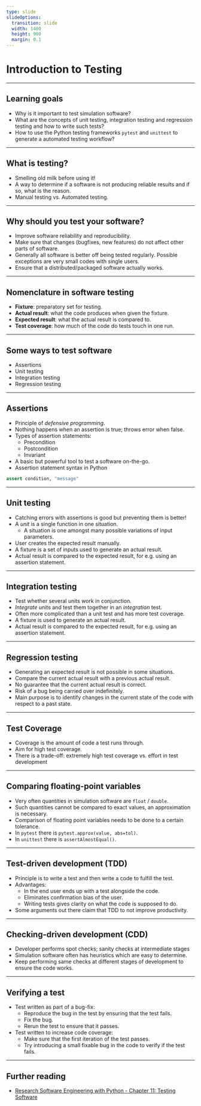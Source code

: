 ```yaml
---
type: slide
slideOptions:
  transition: slide
  width: 1400
  height: 900
  margin: 0.1
---
```


<style>
  .reveal strong {
    font-weight: bold;
    color: orange;
  }
  .reveal p {
    text-align: left;
  }
  .reveal section h1 {
    color: orange;
  }
  .reveal section h2 {
    color: orange;
  }
</style>

# Introduction to Testing

---

## Learning goals

- Why is it important to test simulation software?
- What are the concepts of unit testing, integration testing and regression testing and how to write such tests?
- How to use the Python testing frameworks `pytest` and `unittest` to generate a automated testing workflow?

---

## What is testing?

- Smelling old milk before using it!
- A way to determine if a software is not producing reliable results and if so, what is the reason.
- Manual testing vs. Automated testing.

---

## Why should you test your software?

- Improve software reliability and reproducibility.
- Make sure that changes (bugfixes, new features) do not affect other parts of software.
- Generally all software is better off being tested regularly. Possible exceptions are very small codes with single users.
- Ensure that a distributed/packaged software actually works.

---

## Nomenclature in software testing

- **Fixture**: preparatory set for testing.
- **Actual result**: what the code produces when given the fixture.
- **Expected result**: what the actual result is compared to.
- **Test coverage**: how much of the code do tests touch in one run.

---

## Some ways to test software

- Assertions
- Unit testing
- Integration testing
- Regression testing

---

## Assertions

- Principle of *defensive programming*.
- Nothing happens when an assertion is true; throws error when false.
- Types of assertion statements:
    - Precondition
    - Postcondition
    - Invariant
- A basic but powerful tool to test a software on-the-go.
- Assertion statement syntax in Python

```python
assert condition, "message"
```

---

## Unit testing

- Catching errors with assertions is good but preventing them is better!
- A *unit* is a single function in one situation.
    - A situation is one amongst many possible variations of input parameters.
- User creates the expected result manually.
- A fixture is a set of inputs used to generate an actual result.
- Actual result is compared to the expected result, for e.g. using an assertion statement.

---

## Integration testing

- Test whether several units work in conjunction.
- *Integrate* units and test them together in an *integration* test.
- Often more complicated than a unit test and has more test coverage.
- A fixture is used to generate an actual result.
- Actual result is compared to the expected result, for e.g. using an assertion statement.

---

## Regression testing

- Generating an expected result is not possible in some situations.
- Compare the current actual result with a previous actual result.
- No guarantee that the current actual result is correct.
- Risk of a bug being carried over indefinitely.
- Main purpose is to identify changes in the current state of the code with respect to a past state.

---

## Test Coverage

- Coverage is the amount of code a test runs through.
- Aim for high test coverage.
- There is a trade-off: extremely high test coverage vs. effort in test development

---

## Comparing floating-point variables

- Very often quantities in simulation software are `float` / `double`.
- Such quantities cannot be compared to exact values, an approximation is necessary.
- Comparison of floating point variables needs to be done to a certain tolerance.
- In `pytest` there is `pytest.approx(value, abs=tol)`.
- In `unittest` there is `assertAlmostEqual()`.

---

## Test-driven development (TDD)

- Principle is to write a test and then write a code to fulfill the test.
- Advantages:
    - In the end user ends up with a test alongside the code.
    - Eliminates confirmation bias of the user.
    - Writing tests gives clarity on what the code is supposed to do.
- Some arguments out there claim that TDD to not improve productivity.

---

## Checking-driven development (CDD)

- Developer performs spot checks; sanity checks at intermediate stages
- Simulation software often has heuristics which are easy to determine.
- Keep performing same checks at different stages of development to ensure the code works.

---

## Verifying a test

- Test written as part of a bug-fix:
    - Reproduce the bug in the test by ensuring that the test fails.
    - Fix the bug.
    - Rerun the test to ensure that it passes.
- Test written to increase code coverage:
    - Make sure that the first iteration of the test passes.
    - Try introducing a small fixable bug in the code to verify if the test fails.

---

## Further reading

- [Research Software Engineering with Python - Chapter 11: Testing Software](https://third-bit.com/py-rse/testing.html)
